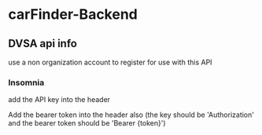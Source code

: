 # carFinder-Backend

## DVSA api info

use a non organization account to register for use with this API

### Insomnia

add the API key into the header

Add the bearer token into the header also (the key should be 'Authorization' and the bearer token should be 'Bearer {token}')



